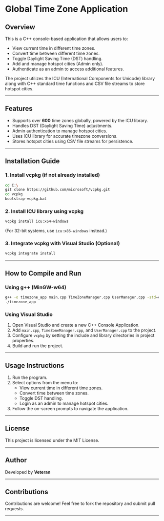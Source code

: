 # Global Time Zone Application

## Overview

This is a C++ console-based application that allows users to:

- View current time in different time zones.
- Convert time between different time zones.
- Toggle Daylight Saving Time (DST) handling.
- Add and manage hotspot cities (Admin only).
- Authenticate as an admin to access additional features.

The project utilizes the ICU (International Components for Unicode) library along with C++ standard time functions and CSV file streams to store hotspot cities.

---

## Features

- Supports over **600** time zones globally, powered by the ICU library.
- Handles DST (Daylight Saving Time) adjustments.
- Admin authentication to manage hotspot cities.
- Uses ICU library for accurate timezone conversions.
- Stores hotspot cities using CSV file streams for persistence.

---

## Installation Guide

### 1. Install vcpkg (if not already installed)

```sh
cd C:\
git clone https://github.com/microsoft/vcpkg.git
cd vcpkg
bootstrap-vcpkg.bat
```

### 2. Install ICU library using vcpkg

```sh
vcpkg install icu:x64-windows
```

(For 32-bit systems, use `icu:x86-windows` instead.)

### 3. Integrate vcpkg with Visual Studio (Optional)

```sh
vcpkg integrate install
```

---

## How to Compile and Run

### Using g++ (MinGW-w64)

```sh
g++ -o timezone_app main.cpp TimeZoneManager.cpp UserManager.cpp -std=c++17 -I"C:\vcpkg\installed\x64-windows\include" -L"C:\vcpkg\installed\x64-windows\lib" -licuuc -licuin -licudt
./timezone_app
```

### Using Visual Studio

1. Open Visual Studio and create a new C++ Console Application.
2. Add `main.cpp`, `TimeZoneManager.cpp`, and `UserManager.cpp` to the project.
3. Configure `vcpkg` by setting the include and library directories in project properties.
4. Build and run the project.

---

## Usage Instructions

1. Run the program.
2. Select options from the menu to:
   - View current time in different time zones.
   - Convert time between time zones.
   - Toggle DST handling.
   - Login as an admin to manage hotspot cities.
3. Follow the on-screen prompts to navigate the application.

---

## License

This project is licensed under the MIT License.

---

## Author

Developed by **Veteran**

---

## Contributions

Contributions are welcome! Feel free to fork the repository and submit pull requests.

---

